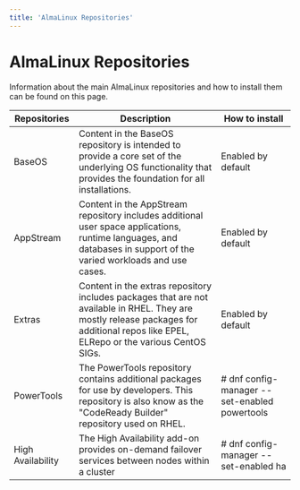 ```yaml
---
title: 'AlmaLinux Repositories'
---
```

# AlmaLinux Repositories

Information about the main AlmaLinux repositories and how to install them can be found on this page. 

| Repositories | Description | How to install |
| --- | --- | --- |
| BaseOS | Content in the BaseOS repository is intended to provide a core set of the underlying OS functionality that provides the foundation for all installations. | Enabled by default |
| AppStream | Content in the AppStream repository includes additional user space applications, runtime languages, and databases in support of the varied workloads and use cases. | Enabled by default |
| Extras | Content in the extras repository includes packages that are not available in RHEL. They are mostly release packages for additional repos like EPEL, ELRepo or the various CentOS SIGs. | Enabled by default |
| PowerTools | The PowerTools repository contains additional packages for use by developers. This repository is also know as the "CodeReady Builder" repository used on RHEL.| # dnf config-manager --set-enabled powertools |
| High Availability | The High Availability add-on provides on-demand failover services between nodes within a cluster | # dnf config-manager --set-enabled ha | 


